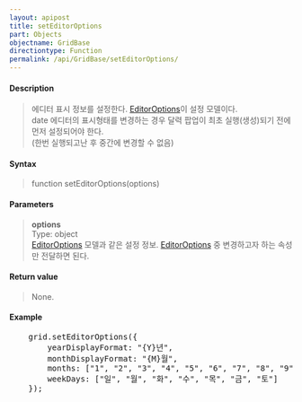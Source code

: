 ```yaml
---
layout: apipost
title: setEditorOptions
part: Objects
objectname: GridBase
directiontype: Function
permalink: /api/GridBase/setEditorOptions/
---
```



#### Description

> 에디터 표시 정보를 설정한다. [EditorOptions](/api/types/EditorOptions/)이 설정 모델이다.  
> date 에디터의 표시형태를 변경하는 경우 달력 팝업이 최초 실행(생성)되기 전에 먼저 설정되어야 한다.  
> (한번 실행되고난 후 중간에 변경할 수 없음)  

#### Syntax

> function setEditorOptions(options)

#### Parameters

> **options**  
> Type: object  
> [EditorOptions](/api/types/EditorOptions/) 모델과 같은 설정 정보. [EditorOptions](/api/types/EditorOptions/) 중 변경하고자 하는 속성만 전달하면 된다.    

#### Return value

> None.

#### Example

<pre class="prettyprint">
    grid.setEditorOptions({
        yearDisplayFormat: "{Y}년",                                                // "{Y} Year"
        monthDisplayFormat: "{M}월",                                               // "{M} Month"  
        months: ["1", "2", "3", "4", "5", "6", "7", "8", "9", "10", "11", "12"],  // ['Jan', 'Feb, 'Mar', 'Apr'....]   
        weekDays: ["일", "월", "화", "수", "목", "금", "토"]                          ['SUN', 'MON', 'TUE', 'WED'....]  
    });
</pre>

